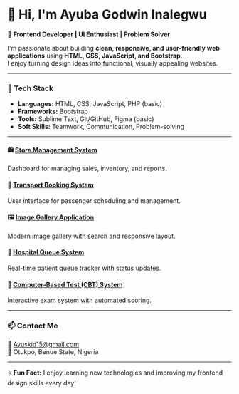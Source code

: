 # 👋 Hi, I'm Ayuba Godwin Inalegwu

🎯 **Frontend Developer | UI Enthusiast | Problem Solver**

I'm passionate about building **clean, responsive, and user-friendly web applications** using **HTML, CSS, JavaScript, and Bootstrap**.  
I enjoy turning design ideas into functional, visually appealing websites.

---

### 🧰 Tech Stack
- **Languages:** HTML, CSS, JavaScript, PHP (basic)
- **Frameworks:** Bootstrap
- **Tools:** Sublime Text, Git/GitHub, Figma (basic)
- **Soft Skills:** Teamwork, Communication, Problem-solving

---

#### 🛍️ [Store Management System](#)
Dashboard for managing sales, inventory, and reports.

#### 🚌 [Transport Booking System](#)
User interface for passenger scheduling and management.

#### 🖼️ [Image Gallery Application](#)
Modern image gallery with search and responsive layout.

#### 🏥 [Hospital Queue System](#)
Real-time patient queue tracker with status updates.

#### 🧮 [Computer-Based Test (CBT) System](#)
Interactive exam system with automated scoring.

---

### 📫 Contact Me
📧 [Ayuskid15@gmail.com](mailto:Ayuskid15@gmail.com)  
📍 Otukpo, Benue State, Nigeria  

---

⭐ **Fun Fact:** I enjoy learning new technologies and improving my frontend design skills every day!
